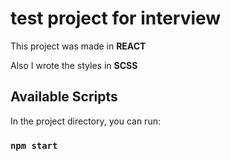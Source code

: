 # test project for interview

This project was made in **REACT**

Also I wrote the styles in **SCSS**

## Available Scripts

In the project directory, you can run:

### `npm start`
